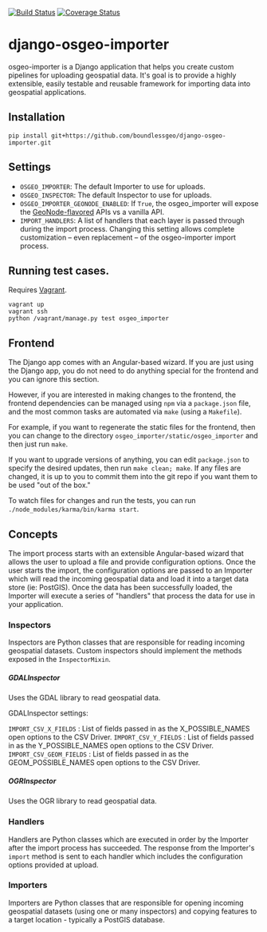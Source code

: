 [![Build Status](https://travis-ci.org/boundlessgeo/django-osgeo-importer.svg?branch=master)](https://travis-ci.org/boundlessgeo/django-osgeo-importer)
[![Coverage Status](https://coveralls.io/repos/github/boundlessgeo/django-osgeo-importer/badge.svg?branch=master)](https://coveralls.io/github/boundlessgeo/django-osgeo-importer?branch=master)

# django-osgeo-importer
osgeo-importer is a Django application that helps you create custom pipelines for uploading geospatial data.  It's goal is to provide a highly extensible, easily testable and reusable framework for importing data into geospatial applications.


## Installation
`pip install git+https://github.com/boundlessgeo/django-osgeo-importer.git`


## Settings
* `OSGEO_IMPORTER`: The default Importer to use for uploads.
* `OSGEO_INSPECTOR`: The default Inspector to use for uploads.
* `OSGEO_IMPORTER_GEONODE_ENABLED`: If `True`, the osgeo_importer will expose the [GeoNode-flavored](osgeo_importer/geonode_apis.py) APIs vs a vanilla API.
* `IMPORT_HANDLERS`: A list of handlers that each layer is passed through during the import process. Changing this setting allows complete customization – even replacement – of the osgeo-importer import process.

## Running test cases.

Requires [Vagrant](http://vagrantup.com).

```shell
vagrant up
vagrant ssh
python /vagrant/manage.py test osgeo_importer
```

## Frontend

The Django app comes with an Angular-based wizard. If you are just using the
Django app, you do not need to do anything special for the frontend and you can
ignore this section.

However, if you are interested in making changes to the frontend, the frontend
dependencies can be managed using `npm` via a `package.json` file, and the
most common tasks are automated via `make` (using a `Makefile`).

For example, if you want to regenerate the static files for the frontend, then
you can change to the directory `osgeo_importer/static/osgeo_importer` and then
just run `make`.

If you want to upgrade versions of anything, you can edit `package.json` to
specify the desired updates, then run `make clean; make`. If any files are
changed, it is up to you to commit them into the git repo if you want them to
be used "out of the box."

To watch files for changes and run the tests, you can run
`./node_modules/karma/bin/karma start`.


## Concepts
The import process starts with an extensible Angular-based wizard that allows the user to upload a file
and provide configuration options.  Once the user starts the import, the configuration options are passed to an
Importer which will read the incoming geospatial data and load it into a target data store (ie: PostGIS).  Once
the data has been successfully loaded, the Importer will execute a series of "handlers" that process the data
for use in your application.


### Inspectors
Inspectors are Python classes that are responsible for reading incoming geospatial datasets.  Custom inspectors should
 implement the methods exposed in the `InspectorMixin`.

##### GDALInspector
Uses the GDAL library to read geospatial data.

GDALInspector settings:

`IMPORT_CSV_X_FIELDS` : List of fields passed in as the X_POSSIBLE_NAMES open options to the CSV Driver.
`IMPORT_CSV_Y_FIELDS` : List of fields passed in as the Y_POSSIBLE_NAMES open options to the CSV Driver.
`IMPORT_CSV_GEOM_FIELDS` : List of fields passed in as the GEOM_POSSIBLE_NAMES open options to the CSV Driver.

##### OGRInspector
Uses the OGR library to read geospatial data.

### Handlers
Handlers are Python classes which are executed in order by the Importer after the import process has succeeded.  The response from
the Importer's `import` method is sent to each handler which includes the configuration options provided at upload.


### Importers
Importers are Python classes that are responsible for opening incoming geospatial datasets (using one or many inspectors) and
copying features to a target location - typically a PostGIS database.
